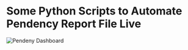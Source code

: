 # Some Python Scripts to Automate Pendency Report File Live

![Pendeny Dashboard](https://github.com/mrrobot620/pendency_automation/tree/main/images/dashboard.png)
